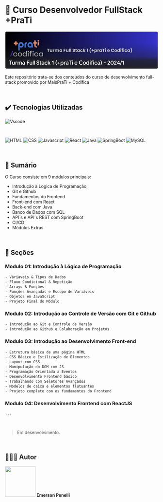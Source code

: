 # 📌 Curso Desenvolvedor FullStack +PraTi

<img src="https://github.com/EmersonPenelli/MaisPraTi-DevFullStack/blob/main/assets/images/MaisPraTi%2BCodifica.JPG">

Este repositório trata-se dos conteúdos do curso de desenvolvimento full-stack promovido por MaisPraTi + Codifica 

<br>

## ✔️ Tecnologias Utilizadas

![Vscode](https://img.shields.io/badge/Made%20for-VSCode-1f425f.svg)

<br>

![HTML](https://img.shields.io/badge/HTML5-E34F26?style=for-the-badge&logo=html5&logoColor=white)
![CSS](https://img.shields.io/badge/CSS3-1572B6?style=for-the-badge&logo=css3&logoColor=white)
![Javascript](https://img.shields.io/badge/JavaScript-323330?style=for-the-badge&logo=javascript&logoColor=F7DF1E)
![React](https://img.shields.io/badge/React-20232A?style=for-the-badge&logo=react&logoColor=61DAFB)
![Java](https://img.shields.io/badge/Java-ED8B00?style=for-the-badge&logo=openjdk&logoColor=white)
![SpringBoot](https://img.shields.io/badge/Spring-6DB33F?style=for-the-badge&logo=spring&logoColor=white)
![MySQL](https://img.shields.io/badge/MySQL-00000F?style=for-the-badge&logo=mysql&logoColor=white)



<br>

## 📎 Sumário
O Curso consiste em 9 módulos principais:
- Introdução à Logica de Programação
- Git e Github 
- Fundamentos do Frontend
- Front-end com React
- Back-end com Java
- Banco de Dados com SQL
- API´s e API´s REST com SpringBoot
- CI/CD
- Módulos Extras

<br>

## 📝 Seções
### Modulo 01: Introdução à Lógica de Programação
    - Váriaveis & Tipos de Dados
    - Fluxo Condicional & Repetição
    - Arrays & Funções
    - Funções Avançadas e Escopo de Variáveis
    - Objetos em JavaScript
    - Projeto Final do Módulo

### Modulo 02: Introdução ao Controle de Versão com Git e Github
    - Introdução ao Git e Controle de Versão
    - Introdução ao Github e Colaboração em Projetos

### Modulo 03: Introdução ao Desenvolvimento Front-end
    - Estrutura básica de uma página HTML
    - CSS Básico e Estilização de Elementos
    - Layout com CSS
    - Manipulação do DOM com JS
    - Programação Orientada a Eventos
    - Desenvolvimento Frontend básico
    - Trabalhando com Seletores Avançados
    - Modelos de caixa e elementos flutuantes
    - Projeto completo com os fundamentos do Frontend

### Modulo 04: Desenvolvimento Frontend com ReactJS
    ...
    
<br>

> Em desenvolvimento.

<br>

## 🙋🏻‍♂️ Autor

<img src="https://avatars.githubusercontent.com/u/132641090?v=4" width="100" height="100">
<b>Emerson Penelli</b>
